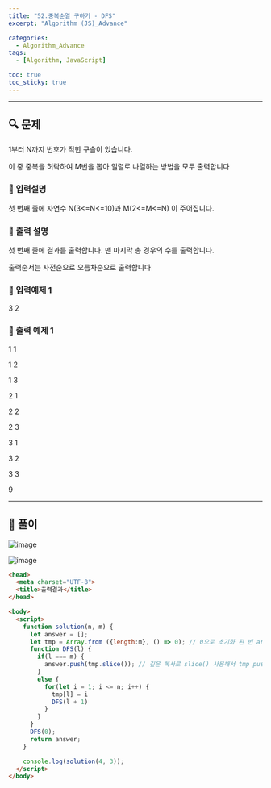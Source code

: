 ```yaml
---
title: "52.중복순열 구하기 - DFS"
excerpt: "Algorithm (JS)_Advance"

categories:
  - Algorithm_Advance
tags:
  - [Algorithm, JavaScript]

toc: true
toc_sticky: true
---
```


---

##  🔍 문제 


1부터  N까지  번호가  적힌  구슬이  있습니다.  

이  중  중복을  허락하여  M번을  뽑아  일렬로  나열하는  방법을  모두  출력합니다


### 🔹 입력설명
첫  번째  줄에  자연수  N(3<=N<=10)과  M(2<=M<=N)  이  주어집니다.

### 🔹 출력 설명
첫  번째  줄에  결과를  출력합니다.  맨  마지막  총  경우의  수를  출력합니다.

출력순서는  사전순으로  오름차순으로  출력합니다

### 🔹 입력예제 1
3 2

### 🔹 출력 예제 1
1  1

1  2

1  3

2  1

2  2

2  3

3  1

3  2

3  3

9



----

##  📌 풀이

![image](https://user-images.githubusercontent.com/28912774/121971187-2778cb80-cdb3-11eb-92bc-6a472952c49b.png)

![image](https://user-images.githubusercontent.com/28912774/121971191-2a73bc00-cdb3-11eb-867b-4f98e94f00e8.png)


```html
<head>
  <meta charset="UTF-8">
  <title>출력결과</title>
</head>

<body>
  <script>
    function solution(n, m) {
      let answer = [];
      let tmp = Array.from ({length:m}, () => 0); // 0으로 초기화 된 빈 arr 생성
      function DFS(l) {
        if(l === m) {
          answer.push(tmp.slice()); // 깊은 복사로 slice() 사용해서 tmp push
        }
        else {
          for(let i = 1; i <= n; i++) {
            tmp[l] = i
            DFS(l + 1)
          }
        }
      }
      DFS(0);
      return answer;
    }

    console.log(solution(4, 3));
  </script>
</body>
```
